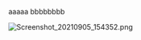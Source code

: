 aaaaa
bbbbbbbb

![Screenshot_20210905_154352.png](http://localhost:8000/media/images/body/bc0cd40c-3730-480b-a9a5-a1a3a232cd94.png)